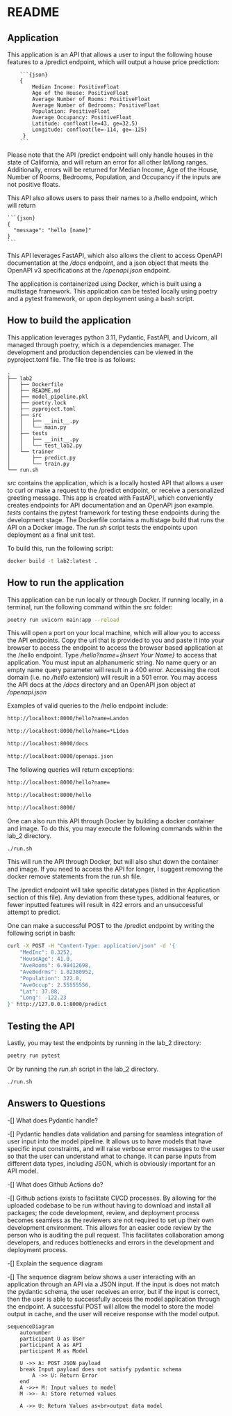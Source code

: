 # README

## Application

This application is an API that allows a user to input the following house features to a /predict endpoint, which will output a house price prediction:


        ```{json}
        {
            Median Income: PositiveFloat
            Age of the House: PositiveFloat
            Average Number of Rooms: PositiveFloat
            Average Number of Bedrooms: PositiveFloat
            Population: PositiveFloat
            Average Occupancy: PositiveFloat
            Latitude: confloat(le=43, ge=32.5)
            Longitude: confloat(le=-114, ge=-125)        
         }
        ```


Please note that the API /predict endpoint will only handle houses in the state of California, and will return an error for all other lat/long ranges. Additionally, errors will be returned for Median Income, Age of the House, Number of Rooms, Bedrooms, Population, and Occupancy if the inputs are not positive floats. 

This API also allows users to pass their names to a /hello endpoint, which will return 

    ```{json}
    {
      "message": "hello [name]"
    }
    ```

This API leverages FastAPI, which also allows the client to access OpenAPI documentation at the _/docs_ endpoint, and a json object that meets the OpenAPI v3 specifications at the _/openapi.json_ endpoint. 

The application is containerized using Docker, which is built using a multistage framework. This application can be tested locally using poetry and a pytest framework, or upon deployment using a bash script. 

## How to build the application

This application leverages python 3.11, Pydantic, FastAPI, and Uvicorn, all managed through poetry, which is a dependencies manager. The development and production dependencies can be viewed in the pyproject.toml file. The file tree is as follows: 

```text
.
├── lab2
│   ├── Dockerfile
│   ├── README.md
│   ├── model_pipeline.pkl
│   ├── poetry.lock
│   ├── pyproject.toml
│   ├── src
│   │   ├── __init__.py
│   │   └── main.py
│   ├── tests
│   │   ├── __init__.py
│   │   └── test_lab2.py
│   └── trainer
│       ├── predict.py
│       └── train.py
└── run.sh
```

_src_ contains the application, which is a locally hosted API that allows a user to curl or make a request to the /predict endpoint, or receive a personalized greeting message. This app is created with FastAPI, which conveniently creates endpoints for API documentation and an OpenAPI json example. _tests_ contains the pytest framework for testing these endpoints during the development stage. The Dockerfile contains a multistage build that runs the API on a Docker image. The _run.sh_ script tests the endpoints upon deployment as a final unit test. 

To build this, run the following script:

```bash
docker build -t lab2:latest .
```

## How to run the application

This application can be run locally or through Docker. If running locally, in a terminal, run the following command within the _src_ folder: 

```bash
poetry run uvicorn main:app --reload
```

This will open a port on your local machine, which will allow you to access the API endpoints. Copy the url that is provided to you and paste it into your browser to access the endpoint to access the browser based application at the /hello endpoint. Type _/hello?name={Insert Your Name}_ to access that application. You must input an alphanumeric string. No name query or an empty name query parameter will result in a 400 error. Accessing the root domain (i.e. no _/hello_ extension) will result in a 501 error. You may access the API docs at the _/docs_ directory and an OpenAPI json object at _/openapi.json_

Examples of valid queries to the /hello endpoint include:

```bash
http://localhost:8000/hello?name=Landon

http://localhost:8000/hello?name=*L1don

http://localhost:8000/docs

http://localhost:8000/openapi.json
```

The following queries will return exceptions:

```bash
http://localhost:8000/hello?name=

http://localhost:8000/hello

http://localhost:8000/
```

One can also run this API through Docker by building a docker container and image. To do this, you may execute the following commands within the lab_2 directory.

```bash
./run.sh
```

This will run the API through Docker, but will also shut down the container and image. If you need to access the API for longer, I suggest removing the docker remove statements from the run.sh file. 

The /predict endpoint will take specific datatypes (listed in the Application section of this file). Any deviation from these types, additional features, or fewer inputted features will result in 422 errors and an unsuccessful attempt to predict.

One can make a successful POST to the /predict endpoint by writing the following script in bash: 


```bash
curl -X POST -H "Content-Type: application/json" -d '{
    "MedInc": 8.3252,
    "HouseAge": 41.0,
    "AveRooms": 6.98412698,
    "AveBedrms": 1.02380952,
    "Population": 322.0,
    "AveOccup": 2.55555556,
    "Lat": 37.88,
    "Long": -122.23
}' http://127.0.0.1:8000/predict
```

## Testing the API 

Lastly, you may test the endpoints by running in the lab_2 directory:

```bash
poetry run pytest
```

Or by running the _run.sh_ script in the lab_2 directory. 

```bash
./run.sh
```

## Answers to Questions

-[]  What does Pydantic handle?

   -[] Pydantic handles data validation and parsing for seamless integration of user input into the model pipeline. It allows us to have models that have specific input constraints, and will raise verbose error messages to the user so that the user can understand what to change. It can parse inputs from different data types, including 
   JSON, which is obviously important for an API model. 

-[] What does Github Actions do?

   -[] Github actions exists to facilitate CI/CD processes. By allowing for the uploaded codebase to be run without having to download and install all packages; the code development, review, and deployment process becomes seamless as the reviewers are not required to set up their own development environment. This allows for an easier code review by the person who is auditing the pull request. This facilitates collaboration among developers, and reduces bottlenecks and errors in the development and deployment process. 

-[] Explain the sequence diagram

   -[] The sequence diagram below shows a user interacting with an application through an API via a JSON input. If the input is does not match the pydantic schema, the user receives an error, but if the input is correct, then the user is able to successfully access the model application through the endpoint. A successful POST will allow the model to store the model output in cache, and the user will receive response with the model output. 
   
```mermaid
sequenceDiagram
    autonumber
    participant U as User
    participant A as API
    participant M as Model

    U ->> A: POST JSON payload
    break Input payload does not satisfy pydantic schema
        A ->> U: Return Error
    end
    A ->>+ M: Input values to model
    M ->>- A: Store returned values

    A ->> U: Return Values as<br>output data model
```

